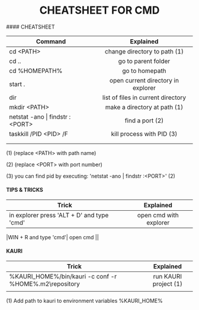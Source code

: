 <h1 style="text-align:center;">
CHEATSHEET FOR CMD 
</h1>
#### CHEATSHEET

| Command        | Explained           
| ------------- |:-------------:
| cd  &lt;PATH&gt; |change directory to path (1)
| cd ..| go to parent folder   
|cd %HOMEPATH%|go to homepath
| start .| open current directory in explorer      
|dir| list of files in current directory
|mkdir &lt;PATH&gt;| make a directory at path (1)
|netstat -ano &#124; findstr :&lt;PORT&gt;|find a port (2)
|taskkill /PID &lt;PID&gt; /F|kill process with PID (3)
||
||

<p style="text-align: left;"> (1) (replace &lt;PATH&gt; with path name) <br>

(2) (replace &lt;PORT&gt; with port number) <br>

(3) you can find pid by executing: 'netstat -ano &#124; findstr :&lt;PORT&gt;' (2) <br>

</p>

#### TIPS & TRICKS

| Trick        | Explained           
| ------------- |:-------------:
|in explorer press 'ALT + D'  and type 'cmd' |open cmd with explorer

|WIN + R and type 'cmd'| open cmd
||



#### KAURI
| Trick        | Explained           
| ------------- |:-------------:
|%KAURI_HOME%/bin/kauri -c conf -r %HOME%\.m2\repository|run KAURI project (1)
||

(1) Add path to kauri to environment variables %KAURI_HOME%
